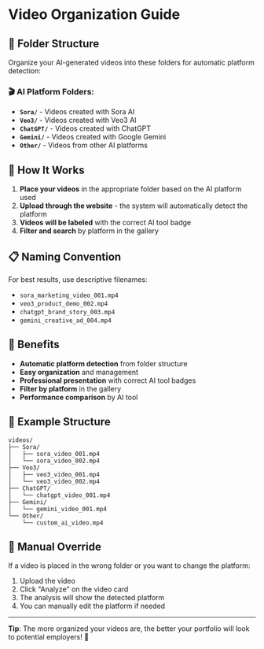 # Video Organization Guide

## 📁 Folder Structure

Organize your AI-generated videos into these folders for automatic platform detection:

### 🎬 AI Platform Folders:
- **`Sora/`** - Videos created with Sora AI
- **`Veo3/`** - Videos created with Veo3 AI
- **`ChatGPT/`** - Videos created with ChatGPT
- **`Gemini/`** - Videos created with Google Gemini
- **`Other/`** - Videos from other AI platforms

## 🚀 How It Works

1. **Place your videos** in the appropriate folder based on the AI platform used
2. **Upload through the website** - the system will automatically detect the platform
3. **Videos will be labeled** with the correct AI tool badge
4. **Filter and search** by platform in the gallery

## 📋 Naming Convention

For best results, use descriptive filenames:
- `sora_marketing_video_001.mp4`
- `veo3_product_demo_002.mp4`
- `chatgpt_brand_story_003.mp4`
- `gemini_creative_ad_004.mp4`

## 🎯 Benefits

- **Automatic platform detection** from folder structure
- **Easy organization** and management
- **Professional presentation** with correct AI tool badges
- **Filter by platform** in the gallery
- **Performance comparison** by AI tool

## 📝 Example Structure

```
videos/
├── Sora/
│   ├── sora_video_001.mp4
│   └── sora_video_002.mp4
├── Veo3/
│   ├── veo3_video_001.mp4
│   └── veo3_video_002.mp4
├── ChatGPT/
│   └── chatgpt_video_001.mp4
├── Gemini/
│   └── gemini_video_001.mp4
└── Other/
    └── custom_ai_video.mp4
```

## 🔧 Manual Override

If a video is placed in the wrong folder or you want to change the platform:
1. Upload the video
2. Click "Analyze" on the video card
3. The analysis will show the detected platform
4. You can manually edit the platform if needed

---

**Tip**: The more organized your videos are, the better your portfolio will look to potential employers! 🎯
